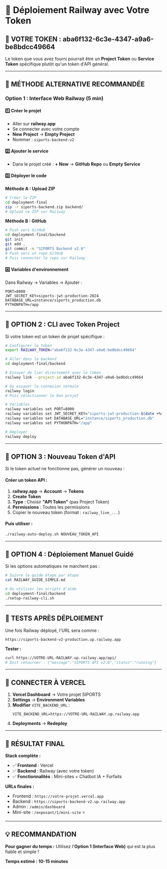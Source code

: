 # 🚂 Déploiement Railway avec Votre Token

## 🔑 **VOTRE TOKEN : aba6f132-6c3e-4347-a9a6-be8bdcc49664**

Le token que vous avez fourni pourrait être un **Project Token** ou **Service Token** spécifique plutôt qu'un token d'API général.

---

## 🎯 **MÉTHODE ALTERNATIVE RECOMMANDÉE**

### **Option 1 : Interface Web Railway (5 min)**

#### 1️⃣ **Créer le projet**
- Aller sur **railway.app**
- Se connecter avec votre compte
- **New Project** → **Empty Project**
- Nommer : `siports-backend-v2`

#### 2️⃣ **Ajouter le service**
- Dans le projet créé : **+ New** → **GitHub Repo** ou **Empty Service**

#### 3️⃣ **Déployer le code**
**Méthode A : Upload ZIP**
```bash
# Créer le ZIP
cd deployment-final
zip -r siports-backend.zip backend/
# Upload ce ZIP sur Railway
```

**Méthode B : GitHub**
```bash
# Push vers GitHub
cd deployment-final/backend
git init
git add .
git commit -m "SIPORTS Backend v2.0"
# Push vers un repo GitHub
# Puis connecter le repo sur Railway
```

#### 4️⃣ **Variables d'environnement**
Dans Railway → Variables → Ajouter :
```env
PORT=8000
JWT_SECRET_KEY=siports-jwt-production-2024
DATABASE_URL=instance/siports_production.db
PYTHONPATH=/app
```

---

## 🎯 **OPTION 2 : CLI avec Token Project**

Si votre token est un token de projet spécifique :

```bash
# Configurer le token
export RAILWAY_TOKEN="aba6f132-6c3e-4347-a9a6-be8bdcc49664"

# Aller dans le backend
cd deployment-final/backend

# Essayer de lier directement avec le token
railway link --project-id aba6f132-6c3e-4347-a9a6-be8bdcc49664

# Ou essayer la connexion normale
railway login
# Puis sélectionner le bon projet

# Variables
railway variables set PORT=8000
railway variables set JWT_SECRET_KEY="siports-jwt-production-$(date +%s)"
railway variables set DATABASE_URL="instance/siports_production.db"
railway variables set PYTHONPATH="/app"

# Déployer
railway deploy
```

---

## 🎯 **OPTION 3 : Nouveau Token d'API**

Si le token actuel ne fonctionne pas, générer un nouveau :

#### **Créer un token API :**
1. **railway.app** → **Account** → **Tokens**
2. **Create Token**
3. **Type** : Choisir **"API Token"** (pas Project Token)
4. **Permissions** : Toutes les permissions
5. Copier le nouveau token (format : `railway_live_...`)

#### **Puis utiliser :**
```bash
./railway-auto-deploy.sh NOUVEAU_TOKEN_API
```

---

## 🎯 **OPTION 4 : Déploiement Manuel Guidé**

Si les options automatiques ne marchent pas :

```bash
# Suivre le guide étape par étape
cat RAILWAY_GUIDE_SIMPLE.md

# Ou utiliser les scripts d'aide
cd deployment-final/backend
./setup-railway-cli.sh
```

---

## 🧪 **TESTS APRÈS DÉPLOIEMENT**

Une fois Railway déployé, l'URL sera comme :
```
https://siports-backend-v2-production.up.railway.app
```

**Tester :**
```bash
curl https://VOTRE-URL-RAILWAY.up.railway.app/api/
# Doit retourner : {"message":"SIPORTS API v2.0","status":"running"}
```

---

## 🔄 **CONNECTER À VERCEL**

1. **Vercel Dashboard** → Votre projet SIPORTS
2. **Settings** → **Environment Variables**
3. **Modifier** `VITE_BACKEND_URL` :
   ```env
   VITE_BACKEND_URL=https://VOTRE-URL-RAILWAY.up.railway.app
   ```
4. **Deployments** → **Redeploy**

---

## 🎊 **RÉSULTAT FINAL**

**Stack complète :**
- ✅ **Frontend** : Vercel
- ✅ **Backend** : Railway (avec votre token)
- ✅ **Fonctionnalités** : Mini-sites + Chatbot IA + Forfaits

**URLs finales :**
- Frontend : `https://votre-projet.vercel.app`
- Backend : `https://siports-backend-v2.up.railway.app`
- Admin : `/admin/dashboard`
- Mini-site : `/exposant/1/mini-site` ⭐

---

## 💡 **RECOMMANDATION**

**Pour gagner du temps :** Utilisez l'**Option 1 (Interface Web)** qui est la plus fiable et simple !

**Temps estimé : 10-15 minutes**